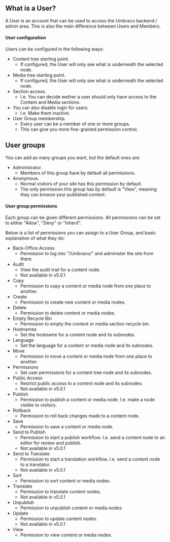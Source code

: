 ## What is a User?
A User is an account that can be used to access the Umbraco backend / admin area.
This is also the main difference between Users and Members. 

#### User configuration
Users can be configured in the following ways:

- Content tree starting point. 
	- If configured, the User will only see what is underneath the selected node.
- Media tree starting point. 
	- If configured, the User will only see what is underneath the selected node.
- Section access. 
	- I.e. You can decide wether a user should only have access to the Content and Media sections.
- You can also disable login for users. 
	- I.e. Make them inactive.
- User Group membership. 
	- Every user can be a member of one or more groups. 
	- This can give you more fine-grained permission control.

## User groups
You can add as many groups you want, but the default ones are:

- Administrator.
	- Members of this group have by default all permissions.
- Anonymous. 
	- Normal visitors of your site has this permission by default.
	- The only permission this group has by default is "View", meaning they can browse your published content.

#### User group permissions
Each group can be given different permissions. 
All permissions can be set to either "Allow", "Deny" or "Inherit".

Below is a list of permissions you can assign to a User Group, and basic explanation of what they do:

- Back-Office Access
	- Permission to log into "/Umbraco/" and administer the site from there.
- Audit
	- View the audit trail for a content node.
	- Not available in v5.0.1
- Copy
	- Permission to copy a content or media node from one place to another.
- Create
	- Permission to create new content or media nodes.
- Delete
	- Permission to delete content or media nodes.
- Empty Recycle Bin
	- Permission to empty the content or media section recycle bin. 
- Hostnames
	- Set the hostname for a content node and its subnodes.
- Language
	- Set the language for a content or media node and its subnodes.
- Move
	- Permission to move a content or media node from one place to another.
- Permissions
	- Set user permissions for a content tree node and its subnodes.
- Public Access
	- Restrict public access to a content node and its subnodes.
	- Not available in v5.0.1
- Publish
	- Permission to publish a content or media node. I.e. make a node visible to visitors.
- Rollback
	- Permission to roll back changes made to a content node.
- Save
	- Permission to save a content or media node.
- Send to Publish
	- Permission to start a publish workflow. I.e. send a content node to an editor for review and publish.
	- Not available in v5.0.1
- Send to Translate
	- Permission to start a translation workflow. I.e. send a content node to a translator.
	- Not available in v5.0.1
- Sort
	- Permission to sort content or media nodes.
- Translate
	- Permission to translate content nodes.
	- Not available in v5.0.1
- Unpublish
	- Permission to unpublish content or media nodes.
- Update
	- Permission to update content nodes.
	- Not available in v5.0.1
- View
	- Permission to view content or media nodes.